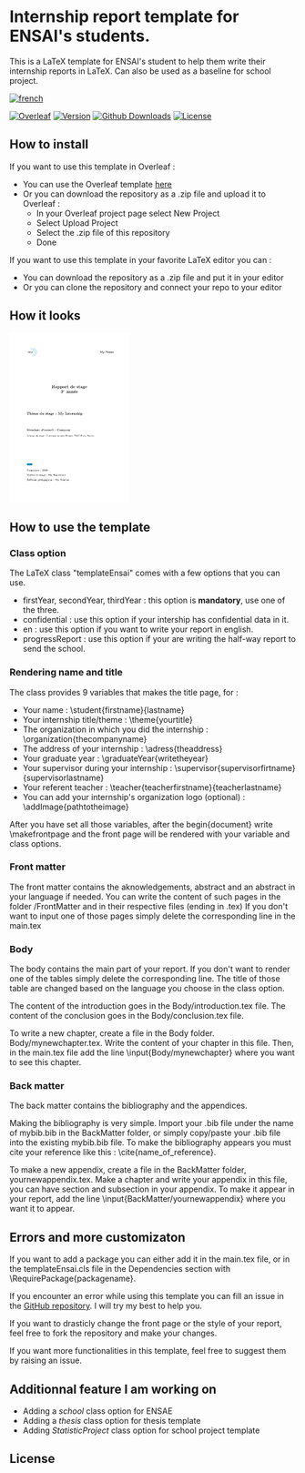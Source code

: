 # Internship report template for ENSAI's students.

This is a LaTeX template for ENSAI's student to help them write their internship reports in LaTeX. Can also be used as a baseline for school project.

[![french](https://img.shields.io/badge/Readme_in-Fran%C3%A7ais-blue)]()

[![Overleaf](https://img.shields.io/badge/Overleaf-black?logo=overleaf)]()
[![Version](https://img.shields.io/github/v/release/Lui5ito/EnsaiTemplates.svg)]()
[![Github Downloads](https://img.shields.io/github/downloads/Lui5ito/EnsaiTemplates/total.svg)]()
[![License](https://img.shields.io/github/license/Lui5ito/EnsaiTemplates.svg)]()

## How to install

If you want to use this template in Overleaf : 
- You can use the Overleaf template [here]()
- Or you can download the repository as a .zip file and upload it to Overleaf : 
    - In your Overleaf project page select New Project
    - Select Upload Project
    - Select the .zip file of this repository
    - Done

If you want to use this template in your favorite LaTeX editor you can :
- You can download the repository as a .zip file and put it in your editor
- Or you can clone the repository and connect your repo to your editor


## How it looks
<img src="https://github.com/Lui5ito/EnsaiTemplates/blob/main/Examples/example_1.png" width="210" height="297" />








## How to use the template

### Class option

The LaTeX class "templateEnsai" comes with a few options that you can use.

- firstYear, secondYear, thirdYear : this option is **mandatory**, use one of the three.
- confidential : use this option if your intership has confidential data in it.
- en : use this option if you want to write your report in english.
- progressReport : use this option if your are writing the half-way report to send the school.

### Rendering name and title

The class provides 9 variables that makes the title page, for : 

- Your name : \student{firstname}{lastname}
- Your internship title/theme : \theme{yourtitle}
- The organization in which you did the internship : \organization{thecompanyname}
- The address of your internship : \adress{theaddress}
- Your graduate year : \graduateYear{writetheyear}
- Your supervisor during your internship : \supervisor{supervisorfirtname}{supervisorlastname}
- Your referent teacher : \teacher{teacherfirstname}{teacherlastname}
- You can add your internship's organization logo (optional) : \addImage{pathtotheimage}

After you have set all those variables, after the begin{document} write \makefrontpage and the front page will be rendered with your variable and class options.

### Front matter

The front matter contains the aknowledgements, abstract and an abstract in your language if needed.
You can write the content of such pages in the folder /FrontMatter and in their respective files (ending in .tex)
If you don't want to input one of those pages simply delete the corresponding line in the main.tex

### Body

The body contains the main part of your report.
If you don't want to render one of the tables simply delete the corresponding line.
The title of those table are changed based on the language you choose in the class option.

The content of the introduction goes in the Body/introduction.tex file. 
The content of the conclusion goes in the Body/conclusion.tex file.

To write a new chapter, create a file in the Body folder. Body/mynewchapter.tex. Write the content of your chapter in this file. Then, in the main.tex file add the line \input{Body/mynewchapter} where you want to see this chapter.

### Back matter

The back matter contains the bibliography and the appendices.

Making the bibliography is very simple. Import your .bib file under the name of mybib.bib in the BackMatter folder, or simply copy/paste your .bib file into the existing mybib.bib file. To make the bibliography appears you must cite your reference like this : \cite{name_of_reference}.

To make a new appendix, create a file in the BackMatter folder, yournewappendix.tex. Make a chapter and write your appendix in this file, you can have section and subsection in your appendix. To make it appear in your report, add the line \input{BackMatter/yournewappendix} where you want it to appear.

## Errors and more customizaton

If you want to add a package you can either add it in the main.tex file, or in the templateEnsai.cls file in the Dependencies section with \RequirePackage{packagename}.

If you encounter an error while using this template you can fill an issue in the [GitHub repository](). I will try my best to help you.

If you want to drasticly change the front page or the style of your report, feel free to fork the repository and make your changes.

If you want more functionalities in this template, feel free to suggest them by raising an issue.


## Additionnal feature I am working on

- Adding a *school* class option for ENSAE
- Adding a *thesis* class option for thesis template
- Adding *StatisticProject* class option for school project template


## License



